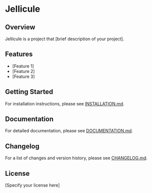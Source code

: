 # Jellicule

## Overview
Jellicule is a project that [brief description of your project].

## Features
- [Feature 1]
- [Feature 2]
- [Feature 3]

## Getting Started
For installation instructions, please see [INSTALLATION.md](INSTALLATION.md).

## Documentation
For detailed documentation, please see [DOCUMENTATION.md](DOCUMENTATION.md).

## Changelog
For a list of changes and version history, please see [CHANGELOG.md](CHANGELOG.md).

## License
[Specify your license here]
